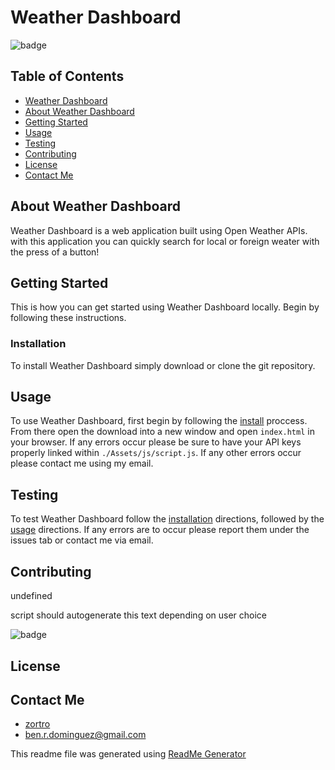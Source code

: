 <!-- proj name -->
<a name="title"></a>
# Weather Dashboard

<!-- project shields -->
![badge](https://img.shields.io/badge/license--brightgreen)<br />

<!-- toc -->
<a name="table-of-contents"></a>
## Table of Contents

- [Weather Dashboard](#title)
- [About Weather Dashboard](#about-proj)
- [Getting Started](#getting-started)
- [Usage](#Usage)
- [Testing](#testing)
- [Contributing](#contributing)
- [License](#license)
- [Contact Me](#contact-me)

<!-- about project -->
<a name="about-proj"></a>
## About Weather Dashboard

Weather Dashboard is a web application built using Open Weather APIs. with this application you can quickly search for local or foreign weater with the press of a button! 

<!-- Getting Started -->
<a name="getting-started"></a>
## Getting Started
This is how you can get started using Weather Dashboard locally. Begin by following these instructions.
### Installation

To install Weather Dashboard simply download or clone the git repository.

<!-- Usage -->
<a name="Usage"></a>
## Usage

To use Weather Dashboard, first begin by following the [install](#getting-started) proccess. From there open the download into a new window and open `index.html` in your browser. If any errors occur please be sure to have your API keys properly linked within `./Assets/js/script.js`. If any other errors occur please contact me using my email.

<!-- Testing -->
<a name="testing"></a>
## Testing

To test Weather Dashboard follow the [installation](#getting-started) directions, followed by the [usage](#Usage) directions. If any errors are to occur please report them under the issues tab or contact me via email.

<!-- Contributing -->
<a name="Contributing"></a>
## Contributing

undefined

script should autogenerate this text depending on user choice

<!-- License -->
<a name="License"></a>
![badge](https://img.shields.io/badge/license--brightgreen)<br />
## License



<!-- Contact Me -->
<a name="contact-me"></a>
## Contact Me
- [zortro](https://github.com/zortro)
- ben.r.dominguez@gmail.com

This readme file was generated using [ReadMe Generator](https://github.com/zortro/readme-generator/)